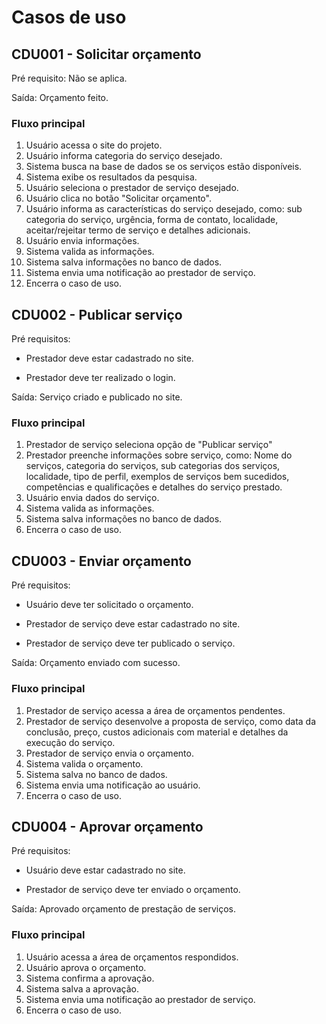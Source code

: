 # Casos de uso

## CDU001 - Solicitar orçamento
Pré requisito: Não se aplica. 

Saída: Orçamento feito.
### Fluxo principal
1. Usuário acessa o site do projeto.
2. Usuário informa categoria do serviço desejado.
3. Sistema busca na base de dados se os serviços estão disponíveis.
4. Sistema exibe os resultados da pesquisa.
5. Usuário seleciona o prestador de serviço desejado.
6. Usuário clica no botão "Solicitar orçamento".
7. Usuário informa as características do serviço desejado, como: sub categoria do serviço, urgência, forma de contato, localidade, aceitar/rejeitar termo de serviço e detalhes adicionais.
8. Usuário envia informações. 
9. Sistema valida as informações.
10. Sistema salva informações no banco de dados.
11. Sistema envia uma notificação ao prestador de serviço.
12. Encerra o caso de uso. 

## CDU002 - Publicar serviço
Pré requisitos:  

* Prestador deve estar cadastrado no site.

* Prestador deve ter realizado o login.
                
Saída: Serviço criado e publicado no site.
### Fluxo principal
1. Prestador de serviço seleciona opção de "Publicar serviço"
2. Prestador preenche informações sobre serviço, como: Nome do serviços, categoria do serviços, sub categorias dos serviços, localidade, tipo de perfil, exemplos de serviços bem sucedidos, competências e qualificações e detalhes do serviço prestado.
3. Usuário envia dados do serviço.
4. Sistema valida as informações.
5. Sistema salva informações no banco de dados.
6. Encerra o caso de uso.

## CDU003 - Enviar orçamento
Pré requisitos: 
* Usuário deve ter solicitado o orçamento.

* Prestador de serviço deve estar cadastrado no site.

* Prestador de serviço deve ter publicado o serviço.

Saída: Orçamento enviado com sucesso.

### Fluxo principal
1. Prestador de serviço acessa a área de orçamentos pendentes.
2. Prestador de serviço desenvolve a proposta de serviço, como data da conclusão, preço, custos adicionais com material e detalhes da execução do serviço.
3. Prestador de serviço envia o orçamento. 
4. Sistema valida o orçamento.
5. Sistema salva no banco de dados. 
6. Sistema envia uma notificação ao usuário.
7. Encerra o caso de uso. 

## CDU004 - Aprovar orçamento
Pré requisitos: 
* Usuário deve estar cadastrado no site.

* Prestador de serviço deve ter enviado o orçamento.

Saída:
Aprovado orçamento de prestação de serviços.

### Fluxo principal
1. Usuário acessa a área de orçamentos respondidos.
2. Usuário aprova o orçamento.
3. Sistema confirma a aprovação. 
4. Sistema salva a aprovação. 
5. Sistema envia uma notificação ao prestador de serviço.
6. Encerra o caso de uso.
